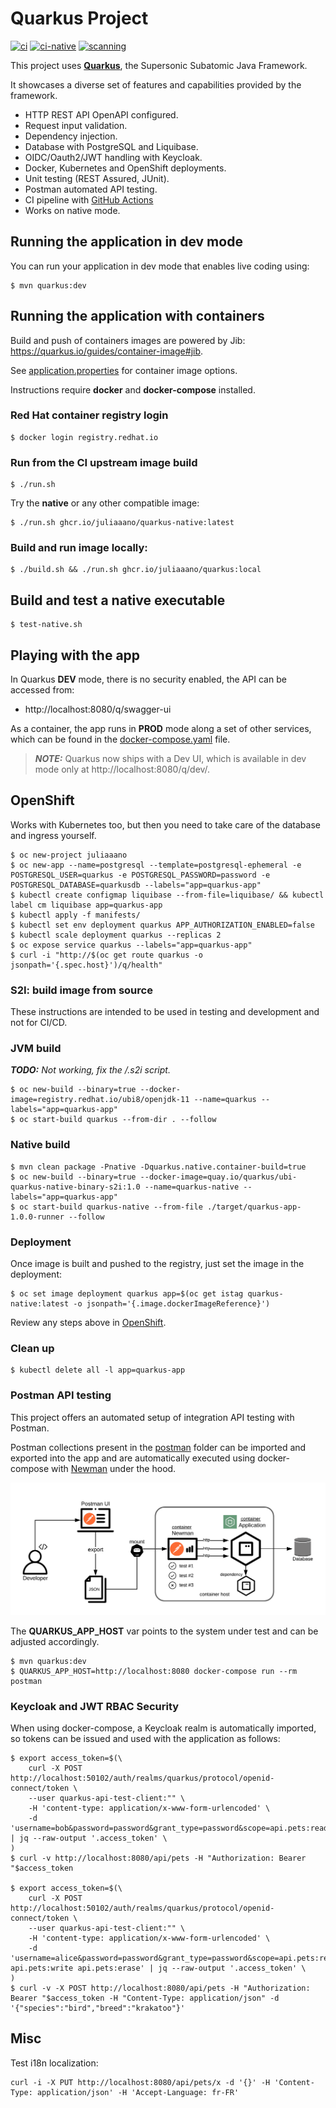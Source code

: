 # Quarkus Project

[![ci](https://github.com/juliaaano/quarkus/actions/workflows/ci.yml/badge.svg)](https://github.com/juliaaano/quarkus/actions/workflows/ci.yml)
[![ci-native](https://github.com/juliaaano/quarkus/actions/workflows/ci-native.yml/badge.svg)](https://github.com/juliaaano/quarkus/actions/workflows/ci-native.yml)
[![scanning](https://github.com/juliaaano/quarkus/actions/workflows/scanning.yml/badge.svg)](https://github.com/juliaaano/quarkus/actions/workflows/scanning.yml)

This project uses [**Quarkus**](https://quarkus.io/), the Supersonic Subatomic Java Framework.

It showcases a diverse set of features and capabilities provided by the framework.

* HTTP REST API OpenAPI configured.
* Request input validation.
* Dependency injection.
* Database with PostgreSQL and Liquibase.
* OIDC/Oauth2/JWT handling with Keycloak.
* Docker, Kubernetes and OpenShift deployments.
* Unit testing (REST Assured, JUnit).
* Postman automated API testing.
* CI pipeline with [GitHub Actions](./github/workflows/quarkus.yml)
* Works on native mode.

## Running the application in dev mode

You can run your application in dev mode that enables live coding using:
```
$ mvn quarkus:dev
```

## Running the application with containers

Build and push of containers images are powered by Jib: https://quarkus.io/guides/container-image#jib.

See [application.properties](./src/main/resources/application.properties) for container image options.

Instructions require **docker** and **docker-compose** installed.

### Red Hat container registry login
```
$ docker login registry.redhat.io
```

### Run from the CI upstream image build
```
$ ./run.sh
```
Try the **native** or any other compatible image:
```
$ ./run.sh ghcr.io/juliaaano/quarkus-native:latest
```

### Build and run image locally:
```
$ ./build.sh && ./run.sh ghcr.io/juliaaano/quarkus:local
```

## Build and test a native executable

```
$ test-native.sh
```

## Playing with the app

In Quarkus **DEV** mode, there is no security enabled, the API can be accessed from:

* http://localhost:8080/q/swagger-ui

As a container, the app runs in **PROD** mode along a set of other services, which can be found in the [docker-compose.yaml](./docker-compose.yaml) file.

> **_NOTE:_**  Quarkus now ships with a Dev UI, which is available in dev mode only at http://localhost:8080/q/dev/.

## OpenShift

Works with Kubernetes too, but then you need to take care of the database and ingress yourself.

```
$ oc new-project juliaaano
$ oc new-app --name=postgresql --template=postgresql-ephemeral -e POSTGRESQL_USER=quarkus -e POSTGRESQL_PASSWORD=password -e POSTGRESQL_DATABASE=quarkusdb --labels="app=quarkus-app"
$ kubectl create configmap liquibase --from-file=liquibase/ && kubectl label cm liquibase app=quarkus-app
$ kubectl apply -f manifests/
$ kubectl set env deployment quarkus APP_AUTHORIZATION_ENABLED=false
$ kubectl scale deployment quarkus --replicas 2
$ oc expose service quarkus --labels="app=quarkus-app"
$ curl -i "http://$(oc get route quarkus -o jsonpath='{.spec.host}')/q/health"
```

### S2I: build image from source

These instructions are intended to be used in testing and development and not for CI/CD.

### JVM build

_**TODO:** Not working, fix the /.s2i script._

```
$ oc new-build --binary=true --docker-image=registry.redhat.io/ubi8/openjdk-11 --name=quarkus --labels="app=quarkus-app"
$ oc start-build quarkus --from-dir . --follow
```

### Native build

```
$ mvn clean package -Pnative -Dquarkus.native.container-build=true
$ oc new-build --binary=true --docker-image=quay.io/quarkus/ubi-quarkus-native-binary-s2i:1.0 --name=quarkus-native --labels="app=quarkus-app"
$ oc start-build quarkus-native --from-file ./target/quarkus-app-1.0.0-runner --follow
```

### Deployment

Once image is built and pushed to the registry, just set the image in the deployment:

```
$ oc set image deployment quarkus app=$(oc get istag quarkus-native:latest -o jsonpath='{.image.dockerImageReference}')
```

Review any steps above in [OpenShift](#OpenShift).

### Clean up

```
$ kubectl delete all -l app=quarkus-app
```

### Postman API testing

This project offers an automated setup of integration API testing with Postman.

Postman collections present in the [postman](./postman) folder can be imported and exported into the app and are automatically executed using docker-compose with [Newman](https://github.com/postmanlabs/newman) under the hood.

![Postman API Testing with Newman](./postman-api-testing-newman.png )

The **QUARKUS_APP_HOST** var points to the system under test and can be adjusted accordingly.

```
$ mvn quarkus:dev
$ QUARKUS_APP_HOST=http://localhost:8080 docker-compose run --rm postman
```

### Keycloak and JWT RBAC Security

When using docker-compose, a Keycloak realm is automatically imported, so tokens can be issued and used with the application as follows:

```
$ export access_token=$(\
    curl -X POST http://localhost:50102/auth/realms/quarkus/protocol/openid-connect/token \
    --user quarkus-api-test-client:"" \
    -H 'content-type: application/x-www-form-urlencoded' \
    -d 'username=bob&password=password&grant_type=password&scope=api.pets:read' | jq --raw-output '.access_token' \
)
$ curl -v http://localhost:8080/api/pets -H "Authorization: Bearer "$access_token

$ export access_token=$(\
    curl -X POST http://localhost:50102/auth/realms/quarkus/protocol/openid-connect/token \
    --user quarkus-api-test-client:"" \
    -H 'content-type: application/x-www-form-urlencoded' \
    -d 'username=alice&password=password&grant_type=password&scope=api.pets:read api.pets:write api.pets:erase' | jq --raw-output '.access_token' \
)
$ curl -v -X POST http://localhost:8080/api/pets -H "Authorization: Bearer "$access_token -H "Content-Type: application/json" -d '{"species":"bird","breed":"krakatoo"}'
```

## Misc

Test i18n localization:
```
curl -i -X PUT http://localhost:8080/api/pets/x -d '{}' -H 'Content-Type: application/json' -H 'Accept-Language: fr-FR'
```
